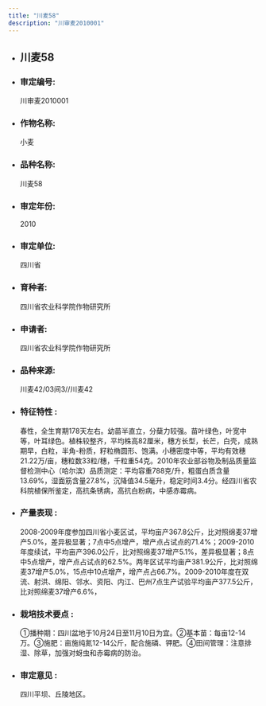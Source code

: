 ```yaml
---
title: "川麦58"
description: "川审麦2010001"
---
```

* ## 川麦58
* ###  审定编号:  
   川审麦2010001

*  ### 作物名称:  
   小麦

*   ###  品种名称: 
    川麦58

*   ### 审定年份: 
    2010

*   ### 审定单位:  
    四川省

*   ### 育种者:  
    四川省农业科学院作物研究所

*   ### 申请者:  
    四川省农业科学院作物研究所

*   ### 品种来源:  
    川麦42/03间3//川麦42

*   ### 特征特性 : 
    春性，全生育期178天左右。幼苗半直立，分蘖力较强。苗叶绿色，叶宽中等，叶耳绿色。植株较整齐，平均株高82厘米，穗方长型，长芒，白壳，成熟期早，白粒，半角-粉质，籽粒椭圆形、饱满。小穗密度中等，平均有效穗21.22万/亩，穗粒数33粒/穗，千粒重54克。2010年农业部谷物及制品质量监督检测中心（哈尔滨）品质测定：平均容重788克/升，粗蛋白质含量13.69%，湿面筋含量27.8%，沉降值34.5毫升，稳定时间3.4分。经四川省农科院植保所鉴定，高抗条锈病，高抗白粉病，中感赤霉病。

*   ### 产量表现 : 
    2008-2009年度参加四川省小麦区试，平均亩产367.8公斤，比对照绵麦37增产5.0%，差异极显著；7点中5点增产，增产点占试点的71.4%；2009-2010年度续试，平均亩产396.0公斤，比对照绵麦37增产5.1%，差异极显著；8点中5点增产，增产点占试点的62.5%。两年区试平均亩产381.9公斤，比对照绵麦37增产5.0%，15点中10点增产，增产点占66.7%。2009-2010年度在双流、射洪、绵阳、邻水、资阳、内江、巴州7点生产试验平均亩产377.5公斤，比对照绵麦37增产6.6%，

*   ### 栽培技术要点 : 
    ①播种期：四川盆地于10月24日至11月10日为宜。②基本苗：每亩12-14万。③施肥：亩施纯氮12-14公斤，配合施磷、钾肥。④田间管理：注意排湿、除草，加强对蚜虫和赤霉病的防治。

*   ### 审定意见 : 
    四川平坝、丘陵地区。
